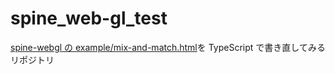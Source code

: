 # spine_web-gl_test

[spine-webgl の example/mix-and-match.html](https://github.com/EsotericSoftware/spine-runtimes/blob/4.0/spine-ts/spine-webgl/example/mix-and-match.html)を TypeScript で書き直してみるリポジトリ
